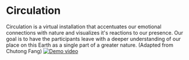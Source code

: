 # Circulation
Circulation is a virtual installation that accentuates our emotional connections with nature and visualizes it's reactions to our presence. Our goal is to have the participants leave with a deeper understanding of our place on this Earth as a single part of a greater nature. (Adapted from Chutong Fang)
[![Demo video](http://img.youtube.com/vi/FC2Ra8QGNdo/0.jpg)](http://www.youtube.com/watch?v=FC2Ra8QGNdo "Circulation Demo")
